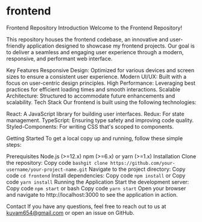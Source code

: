 # frontend
Frontend Repository Introduction
Welcome to the Frontend Repository!

This repository houses the frontend codebase, an innovative and user-friendly application designed to showcase my frontend projects. Our goal is to deliver a seamless and engaging user experience through a modern, responsive, and performant web interface.

Key Features
Responsive Design: Optimized for various devices and screen sizes to ensure a consistent user experience.
Modern UI/UX: Built with a focus on user-centric design principles.
High Performance: Leveraging best practices for efficient loading times and smooth interactions.
Scalable Architecture: Structured to accommodate future enhancements and scalability.
Tech Stack
Our frontend is built using the following technologies:

React: A JavaScript library for building user interfaces.
Redux: For state management.
TypeScript: Ensuring type safety and improving code quality.
Styled-Components: For writing CSS that's scoped to components.

Getting Started
To get a local copy up and running, follow these simple steps:

Prerequisites
Node.js (>=12.x)
npm (>=6.x) or yarn (>=1.x)
Installation
Clone the repository:
Copy code
```bashgit clone https://github.com/your-username/your-project-name.git```
Navigate to the project directory:
Copy code
```cd frontend```
Install dependencies:
Copy code
```npm install```
or
Copy code
```yarn install```
Running the Application
Start the development server:
Copy code
```npm start```
or
bash
Copy code
```yarn start```
Open your browser and navigate to http://localhost:3000 to see the application in action.

Contact
If you have any questions, feel free to reach out to us at kuvam654@gmail.com or open an issue on GitHub.


